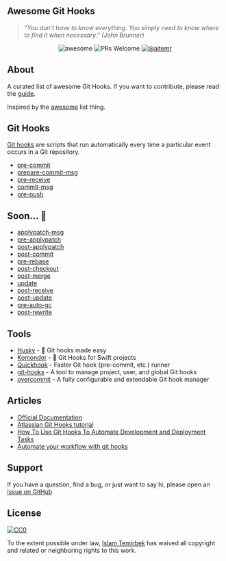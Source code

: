 ## Awesome Git Hooks  

> _“You don’t have to know everything. You simply need to know where to find it when necessary.” (John Brunner)_

<p align="center">
    <img alt="awesome" src="https://cdn.rawgit.com/sindresorhus/awesome/d7305f38d29fed78fa85652e3a63e154dd8e8829/media/badge.svg" />
    <img alt="PRs Welcome" src="https://img.shields.io/badge/PRs-welcome-brightgreen.svg" />
    <a href="https://t.me/aitemr"><img alt="@aitemr" src="https://img.shields.io/badge/contact-%40aitemr-brightgreen.svg" /></a>
</p>

## About

A curated list of awesome Git Hooks. If you want to contribute, please read the [guide](https://github.com/aitemr/awesome-git-hooks/blob/master/.github/CONTRIBUTING.md).

Inspired by the [awesome](https://github.com/sindresorhus/awesome) list thing.

## Git Hooks

[Git hooks](https://git-scm.com/docs/githooks) are scripts that run automatically every time a particular event occurs in a Git repository.

- [pre-commit](https://github.com/aitemr/awesome-git-hooks/tree/master/pre-commit)
- [prepare-commit-msg](https://github.com/aitemr/awesome-git-hooks/tree/master/prepare-commit-msg)
- [pre-receive](https://github.com/aitemr/awesome-git-hooks/tree/master/pre-receive)
- [commit-msg](https://github.com/aitemr/awesome-git-hooks/tree/master/commit-msg)
- [pre-push](https://github.com/aitemr/awesome-git-hooks/tree/master/pre-push)

## Soon... 🙈

- [applypatch-msg]()
- [pre-applypatch]()
- [post-applypatch]()
- [post-commit]()
- [pre-rebase]()
- [post-checkout]()
- [post-merge]()
- [update]()
- [post-receive]()
- [post-update]()
- [pre-auto-gc]()
- [post-rewrite]()

## Tools

- [Husky](https://github.com/typicode/husky) - 🐶 Git hooks made easy
- [Komondor](https://github.com/orta/Komondor) - 🐩 Git Hooks for Swift projects 
- [Quickhook](https://github.com/dirk/quickhook/) - Faster Git hook (pre-commit, etc.) runner
- [git-hooks](https://github.com/icefox/git-hooks/) - A tool to manage project, user, and global Git hooks
- [overcommit](https://github.com/brigade/overcommit/) - A fully configurable and extendable Git hook manager

## Articles

- [Official Documentation](https://git-scm.com/docs/githooks)
- [Atlassian Git Hooks tutorial](https://ru.atlassian.com/git/tutorials/git-hooks)
- [How To Use Git Hooks To Automate Development and Deployment Tasks](https://www.digitalocean.com/community/tutorials/how-to-use-git-hooks-to-automate-development-and-deployment-tasks)
- [Automate your workflow with git hooks
](https://medium.com/backticks-tildes/how-to-automate-your-git-workflow-with-git-hooks-c905296c49bc)

## Support

If you have a question, find a bug, or just want to say hi, please open an [issue on GitHub](https://github.com/aitemr/awesome-git-hooks/issues/new) 

## License

[![CC0](http://mirrors.creativecommons.org/presskit/buttons/88x31/svg/cc-zero.svg)](https://creativecommons.org/publicdomain/zero/1.0/)

To the extent possible under law, [Islam Temirbek](https://aitemr.github.io) has waived all copyright and related or neighboring rights to this work.